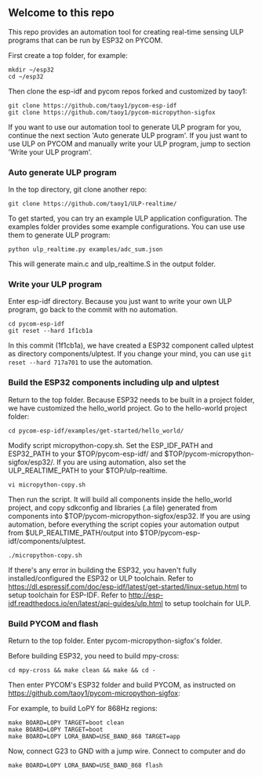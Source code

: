 ## Welcome to this repo

This repo provides an automation tool for creating real-time sensing ULP programs that can be run by ESP32 on PYCOM.

First create a top folder, for example:
```
mkdir ~/esp32
cd ~/esp32
```

Then clone the esp-idf and pycom repos forked and customized by taoy1:
```
git clone https://github.com/taoy1/pycom-esp-idf
git clone https://github.com/taoy1/pycom-micropython-sigfox
```

If you want to use our automation tool to generate ULP program for you, continue the next section 'Auto generate ULP program'. If you just want to use ULP on PYCOM and manually write your ULP program, jump to section 'Write your ULP program'. 

### Auto generate ULP program

In the top directory, git clone another repo:

```
git clone https://github.com/taoy1/ULP-realtime/
```

To get started, you can try an example ULP application configuration. The examples folder provides some example configurations. You can use use them to generate ULP program:

```
python ulp_realtime.py examples/adc_sum.json
```

This will generate main.c and ulp_realtime.S in the output folder.

### Write your ULP program

Enter esp-idf directory. Because you just want to write your own ULP program, go back to the commit with no automation.
```
cd pycom-esp-idf
git reset --hard 1f1cb1a
```
In this commit (1f1cb1a), we have created a ESP32 component called ulptest as directory components/ulptest.
If you change your mind, you can use ```git reset --hard 717a701``` to use the automation.

### Build the ESP32 components including ulp and ulptest

Return to the top folder. Because ESP32 needs to be built in a project folder, we have customized the hello_world project. Go to the hello-world project folder:

```
cd pycom-esp-idf/examples/get-started/hello_world/
```

Modify script micropython-copy.sh. Set the ESP_IDF_PATH and ESP32_PATH to your $TOP/pycom-esp-idf/ and $TOP/pycom-micropython-sigfox/esp32/. If you are using automation, also set the ULP_REALTIME_PATH to your $TOP/ulp-realtime. 

```
vi micropython-copy.sh
```

Then run the script. It will build all components inside the hello_world project, and copy sdkconfig and libraries (.a file) generated from components into $TOP/pycom-micropython-sigfox/esp32. If you are using automation, before everything the script copies your automation output from $ULP_REALTIME_PATH/output into $TOP/pycom-esp-idf/components/ulptest.

```
./micropython-copy.sh
```

If there's any error in building the ESP32, you haven't fully installed/configured the ESP32 or ULP toolchain. Refer to https://dl.espressif.com/doc/esp-idf/latest/get-started/linux-setup.html to setup toolchain for ESP-IDF. Refer to http://esp-idf.readthedocs.io/en/latest/api-guides/ulp.html to setup toolchain for ULP.

### Build PYCOM and flash

Return to the top folder. Enter pycom-micropython-sigfox's folder.

Before building ESP32, you need to build mpy-cross:
```
cd mpy-cross && make clean && make && cd -
```
Then enter PYCOM's ESP32 folder and build PYCOM, as instructed on https://github.com/taoy1/pycom-micropython-sigfox:

For example, to build LoPY for 868Hz regions:
```
make BOARD=LOPY TARGET=boot clean
make BOARD=LOPY TARGET=boot
make BOARD=LOPY LORA_BAND=USE_BAND_868 TARGET=app
```

Now, connect G23 to GND with a jump wire. Connect to computer and do
```
make BOARD=LOPY LORA_BAND=USE_BAND_868 flash
```



